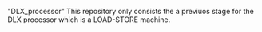 "DLX_processor"
This repository only consists the a previuos stage for the DLX processor which is a LOAD-STORE machine.
